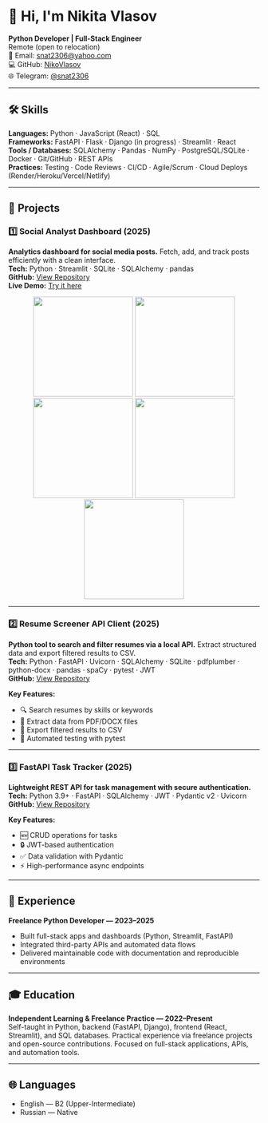 # 👋 Hi, I'm Nikita Vlasov

**Python Developer | Full-Stack Engineer**  
Remote (open to relocation)  
📧 Email: [snat2306@yahoo.com](mailto:snat2306@yahoo.com)  
💻 GitHub: [NikoVlasov](https://github.com/NikoVlasov)  
🌐 Telegram: [@snat2306](https://t.me/snat2306)

---

## 🛠 Skills

**Languages:** Python · JavaScript (React) · SQL  
**Frameworks:** FastAPI · Flask · Django (in progress) · Streamlit · React  
**Tools / Databases:** SQLAlchemy · Pandas · NumPy · PostgreSQL/SQLite · Docker · Git/GitHub · REST APIs  
**Practices:** Testing · Code Reviews · CI/CD · Agile/Scrum · Cloud Deploys (Render/Heroku/Vercel/Netlify)

---

## 📂 Projects

### 1️⃣ Social Analyst Dashboard (2025)
**Analytics dashboard for social media posts.** Fetch, add, and track posts efficiently with a clean interface.  
**Tech:** Python · Streamlit · SQLite · SQLAlchemy · pandas  
**GitHub:** [View Repository](https://github.com/NikoVlasov/social-analyst-dashboard)  
**Live Demo:** [Try it here](#)

<div align="center">
<img src="https://github.com/NikoVlasov/social-analyst-dashboard/blob/main/assets/screenshot1.png" width="200"/>
<img src="https://github.com/NikoVlasov/social-analyst-dashboard/blob/main/assets/screenshot2.png" width="200"/>
<img src="https://github.com/NikoVlasov/social-analyst-dashboard/blob/main/assets/screenshot3.png" width="200"/>
<img src="https://github.com/NikoVlasov/social-analyst-dashboard/blob/main/assets/screenshot4.png" width="200"/>
<img src="https://github.com/NikoVlasov/social-analyst-dashboard/blob/main/assets/screenshot5.png" width="200"/>
</div>

---

### 2️⃣ Resume Screener API Client (2025)
**Python tool to search and filter resumes via a local API.** Extract structured data and export filtered results to CSV.  
**Tech:** Python · FastAPI · Uvicorn · SQLAlchemy · SQLite · pdfplumber · python-docx · pandas · spaCy · pytest · JWT  
**GitHub:** [View Repository](https://github.com/NikoVlasov/resume-screener)

**Key Features:**
- 🔍 Search resumes by skills or keywords
- 📄 Extract data from PDF/DOCX files
- 💾 Export filtered results to CSV
- 🧪 Automated testing with pytest

---

### 3️⃣ FastAPI Task Tracker (2025)
**Lightweight REST API for task management with secure authentication.**  
**Tech:** Python 3.9+ · FastAPI · SQLAlchemy · JWT · Pydantic v2 · Uvicorn  
**GitHub:** [View Repository](https://github.com/NikoVlasov/fastapi-tasks)

**Key Features:**
- 🆕 CRUD operations for tasks
- 🔒 JWT-based authentication
- ✅ Data validation with Pydantic
- ⚡ High-performance async endpoints

---

## 💼 Experience

**Freelance Python Developer — 2023–2025**  
- Built full-stack apps and dashboards (Python, Streamlit, FastAPI)  
- Integrated third-party APIs and automated data flows  
- Delivered maintainable code with documentation and reproducible environments

---

## 🎓 Education

**Independent Learning & Freelance Practice — 2022–Present**  
Self-taught in Python, backend (FastAPI, Django), frontend (React, Streamlit), and SQL databases. Practical experience via freelance projects and open-source contributions. Focused on full-stack applications, APIs, and automation tools.

---

## 🌐 Languages

- English — B2 (Upper-Intermediate)  
- Russian — Native
